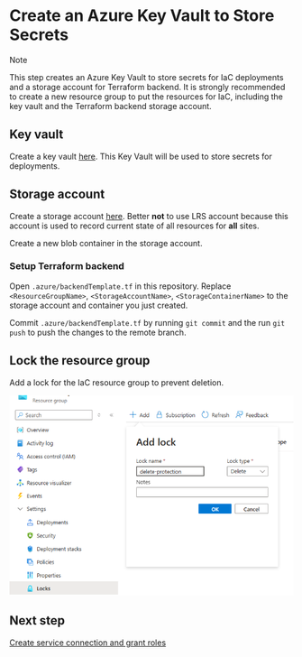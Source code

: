 # Create an Azure Key Vault to Store Secrets

> [!NOTE]
> This step creates an Azure Key Vault to store secrets for IaC deployments and a storage account for Terraform backend. It is strongly recommended to create a new resource group to put the resources for IaC, including the key vault and the Terraform backend storage account.

## Key vault

Create a key vault [here](https://portal.azure.com/#create/Microsoft.KeyVault). This Key Vault will be used to store secrets for deployments.

<!-- TODO: add secret guidance -->

## Storage account

Create a storage account [here](https://portal.azure.com/#create/Microsoft.StorageAccount-ARM). Better **not** to use LRS account because this account is used to record current state of all resources for **all** sites.

Create a new blob container in the storage account.

### Setup Terraform backend

Open `.azure/backendTemplate.tf` in this repository. Replace `<ResourceGroupName>`, `<StorageAccountName>`, `<StorageContainerName>` to the storage account and container you just created.

Commit `.azure/backendTemplate.tf` by running `git commit` and the run `git push` to push the changes to the remote branch.

## Lock the resource group

Add a lock for the IaC resource group to prevent deletion.

![lock](./img/lock.png)

## Next step

[Create service connection and grant roles](./Create-Service-Connection.md)
